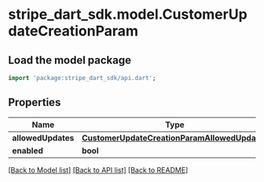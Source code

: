 # stripe_dart_sdk.model.CustomerUpdateCreationParam

## Load the model package
```dart
import 'package:stripe_dart_sdk/api.dart';
```

## Properties
Name | Type | Description | Notes
------------ | ------------- | ------------- | -------------
**allowedUpdates** | [**CustomerUpdateCreationParamAllowedUpdates**](CustomerUpdateCreationParamAllowedUpdates.md) |  | [optional] 
**enabled** | **bool** |  | 

[[Back to Model list]](../README.md#documentation-for-models) [[Back to API list]](../README.md#documentation-for-api-endpoints) [[Back to README]](../README.md)



